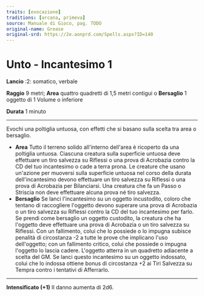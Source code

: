 ```yaml
---
traits: [evocazione]
traditions: [arcana, primeva]
source: Manuale di Gioco, pag. TODO
original-name: Grease
original-srd: https://2e.aonprd.com/Spells.aspx?ID=140
---
```


# Unto - Incantesimo 1

**Lancio** :2: somatico, verbale

**Raggio** 9 metri; **Area** quattro quadretti di 1,5 metri contigui o
**Bersaglio** 1 oggetto di 1 Volume o inferiore

**Durata** 1 minuto

---

Evochi una poltiglia untuosa, con effetti che si basano sulla scelta tra area o
bersaglio.

- **Area** Tutto il terreno solido all'interno dell'area è ricoperto da una
  poltiglia untuosa. Ciascuna creatura sulla superficie untuosa deve effettuare
  un tiro salvezza su Riflessi o una prova di Acrobazia contro la CD del tuo
  incantesimo o cade a terra prona. Le creature che usano un'azione per muoversi
  sulla superficie untuosa nel corso della durata dell'incantesimo devono
  effettuare un tiro salvezza su Riflessi o una prova di Acrobazia per
  Bilanciarsi. Una creatura che fa un Passo o Striscia non deve effettuare
  alcuna prova né tiro salvezza.
- **Bersaglio** Se lanci l'incantesimo su un oggetto incustodito, coloro che
  tentano di raccogliere l'oggetto devono superare una prova di Acrobazia o un
  tiro salvezza su Riflessi contro la CD del tuo incantesimo per farlo. Se
  prendi come bersaglio un oggetto custodito, la creatura che ha l'oggetto deve
  effettuare una prova di Acrobazia o un tiro salvezza su Riflessi. Con un
  fallimento, colui che lo possiede o lo impugna subisce penalità di circostanza
  -2 a tutte le prove che implicano l'uso dell'oggetto; con un fallimento
  critico, colui che possiede o impugna l'oggetto lo lascia cadere. L'oggetto
  atterra in un quadretto adiacente a scelta del GM. Se lanci questo incantesimo
  su un oggetto indossato, colui che lo indossa ottiene bonus di circostanza +2
  ai Tiri Salvezza su Tempra contro i tentativi di Afferrarlo.

---

**Intensificato (+1)** II danno aumenta di 2d6.
